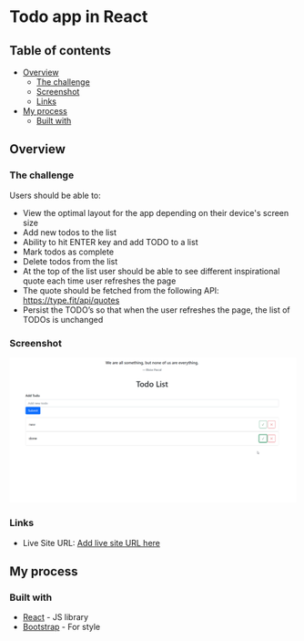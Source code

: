 # Todo app in React

## Table of contents

- [Overview](#overview)
  - [The challenge](#the-challenge)
  - [Screenshot](#screenshot)
  - [Links](#links)
- [My process](#my-process)
  - [Built with](#built-with)

## Overview

### The challenge

Users should be able to:

- View the optimal layout for the app depending on their device's screen size
- Add new todos to the list
- Ability to hit ENTER key and add TODO to a list
- Mark todos as complete
- Delete todos from the list
- At the top of the list user should be able to see different inspirational quote each time user refreshes the page
- The quote should be fetched from the following API: https://type.fit/api/quotes
- Persist the TODO’s so that when the user refreshes the page, the list of TODOs is unchanged

### Screenshot

![Screenshot](./screenshot.png)

### Links

- Live Site URL: [Add live site URL here](https://your-live-site-url.com)

## My process

### Built with

- [React](https://reactjs.org/) - JS library
- [Bootstrap](https://getbootstrap.com/) - For style
